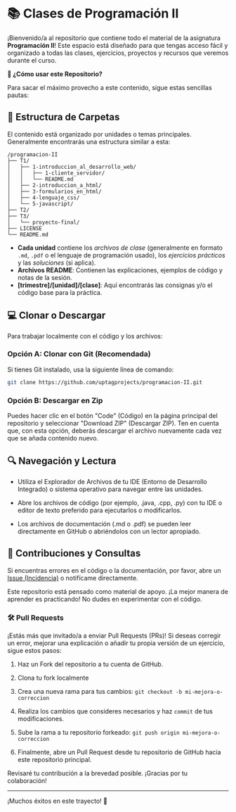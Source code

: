 # 📚 Clases de Programación II

¡Bienvenido/a al repositorio que contiene todo el material de la asignatura **Programación II**! Este espacio está diseñado para que tengas acceso fácil y organizado a todas las clases, ejercicios, proyectos y recursos que veremos durante el curso.

**🚀 ¿Cómo usar este Repositorio?**

Para sacar el máximo provecho a este contenido, sigue estas sencillas pautas:

## 📂 Estructura de Carpetas

El contenido está organizado por unidades o temas principales. Generalmente encontrarás una estructura similar a esta:

```
/programacion-II
├── T1/
│   ├── 1-introduccion_al_desarrollo_web/
│   │   ├── 1-cliente_servidor/
│   │   └── README.md
│   ├── 2-introduccion_a_html/
│   ├── 3-formularios_en_html/
│   ├── 4-lenguaje_css/
│   └── 5-javascript/
├── T2/
├── T3/
│   └── proyecto-final/
├── LICENSE
└── README.md
```

* **Cada unidad** contiene los *archivos de clase* (generalmente en formato `.md`, `.pdf` o el lenguaje de programación usado), los *ejercicios prácticos* y las *soluciones* (si aplica).
* **Archivos README**: Contienen las explicaciones, ejemplos de código y notas de la sesión.
* **[trimestre]/[unidad]/[clase]**: Aquí encontrarás las consignas y/o el código base para la práctica.

## 💻 Clonar o Descargar

Para trabajar localmente con el código y los archivos:

### **Opción A: Clonar con Git (Recomendada)**

Si tienes Git instalado, usa la siguiente línea de comando:

```bash
git clone https://github.com/uptagprojects/programacion-II.git
```

### **Opción B: Descargar en Zip**

Puedes hacer clic en el botón "Code" (Código) en la página principal del repositorio y seleccionar "Download ZIP" (Descargar ZIP). Ten en cuenta que, con esta opción, deberás descargar el archivo nuevamente cada vez que se añada contenido nuevo.

## 🔍 Navegación y Lectura

* Utiliza el Explorador de Archivos de tu IDE (Entorno de Desarrollo Integrado) o sistema operativo para navegar entre las unidades.

* Abre los archivos de código (por ejemplo, .java, .cpp, .py) con tu IDE o editor de texto preferido para ejecutarlos o modificarlos.

* Los archivos de documentación (.md o .pdf) se pueden leer directamente en GitHub o abriéndolos con un lector apropiado.


## 🤝 Contribuciones y Consultas

Si encuentras errores en el código o la documentación, por favor, abre un [Issue (Incidencia)](https://github.com/uptagprojects/programacion-II/issues) o notifícame directamente.

Este repositorio está pensado como material de apoyo. ¡La mejor manera de aprender es practicando! No dudes en experimentar con el código.

### 🛠️ Pull Requests
¡Estás más que invitado/a a enviar Pull Requests (PRs)! Si deseas corregir un error, mejorar una explicación o añadir tu propia versión de un ejercicio, sigue estos pasos:

1. Haz un Fork del repositorio a tu cuenta de GitHub.

2. Clona tu fork localmente

3. Crea una nueva rama para tus cambios: `git checkout -b mi-mejora-o-correccion`

4. Realiza los cambios que consideres necesarios y haz `commit` de tus modificaciones.

5. Sube la rama a tu repositorio forkeado: `git push origin mi-mejora-o-correccion`

6. Finalmente, abre un Pull Request desde tu repositorio de GitHub hacia este repositorio principal.

Revisaré tu contribución a la brevedad posible. ¡Gracias por tu colaboración!

---

¡Muchos éxitos en este trayecto! 🚀